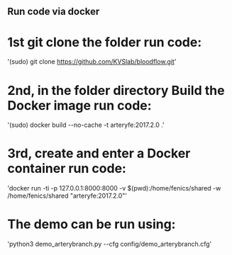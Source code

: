 ## Run code via docker

# 1st git clone the folder run code:
'(sudo) git clone https://github.com/KVSlab/bloodflow.git'

# 2nd, in the folder directory Build the Docker image run code: 
'(sudo) docker build --no-cache -t arteryfe:2017.2.0 .'

# 3rd, create and enter a Docker container run code:
'docker run -ti -p 127.0.0.1:8000:8000 -v $(pwd):/home/fenics/shared -w /home/fenics/shared "arteryfe:2017.2.0"'

# The demo can be run using:
'python3 demo_arterybranch.py --cfg config/demo_arterybranch.cfg'
